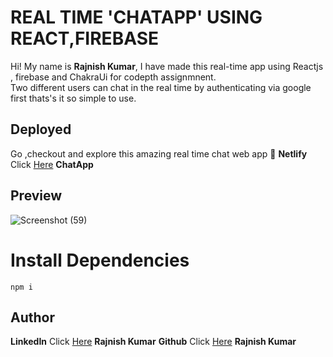# REAL TIME 'CHATAPP' USING REACT,FIREBASE

Hi! My name is **Rajnish Kumar**, I have made this real-time app using Reactjs , firebase and ChakraUi for codepth assignmnent.  <br/> Two different users can chat in the real time by authenticating via google first thats's it so simple to use. <br/>
## Deployed
 Go ,checkout and explore this amazing real time chat web app 🚀
**Netlify** Click [Here](https://651c1403a95bb5253268e326--superb-otter-524c7d.netlify.app/) **ChatApp** <br/>

## Preview

![Screenshot (59)](https://github.com/redoxrj/chat_and_notification_feature_codepth/assets/140983045/be9844a9-8bd5-442b-9ab5-959f20a99fe2)



# Install Dependencies

`npm i`

## Author

**LinkedIn** Click [Here](https://www.linkedin.com/in/rajnish-kumar-redoxrj/) **Rajnish Kumar**
**Github** Click [Here](https://github.com/redoxrj) **Rajnish Kumar**
